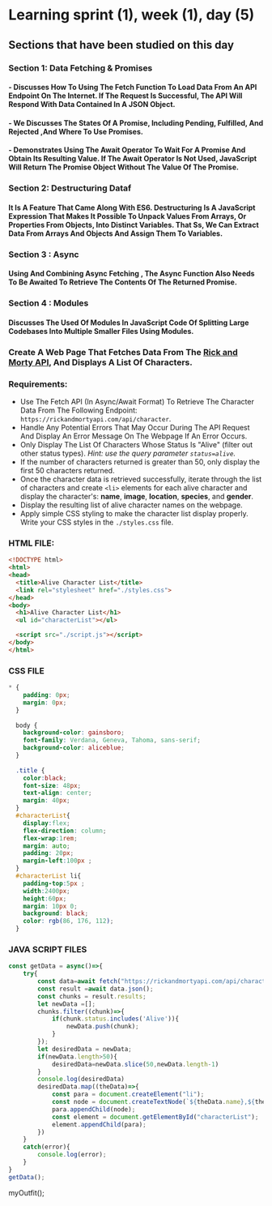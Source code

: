 
# Learning sprint (1), week (1), day (5) 

## Sections that have been studied on this day
### Section 1: Data Fetching & Promises
#### - Discusses How To Using The Fetch Function To Load Data From An API Endpoint On The Internet. If The Request Is Successful, The API Will Respond With Data Contained In A JSON Object.
#### - We Discusses The States Of A Promise, Including Pending, Fulfilled, And Rejected ,And Where To Use Promises.
#### -  Demonstrates Using The Await Operator To Wait For A Promise And Obtain Its Resulting Value. If The Await Operator Is Not Used, JavaScript Will Return The Promise Object Without The Value Of The Promise.
### Section 2: Destructuring Dataf
#### It Is A Feature That Came Along With ES6. Destructuring Is A JavaScript Expression That Makes It Possible To Unpack Values From Arrays, Or Properties From Objects, Into Distinct Variables. That Ss, We Can Extract Data From Arrays And Objects And Assign Them To Variables.

### Section 3 : Async
#### Using And Combining Async Fetching , The Async Function Also Needs To Be Awaited To Retrieve The Contents Of The Returned Promise.
### Section 4 : Modules
#### Discusses The Used Of Modules In JavaScript Code Of Splitting Large Codebases Into Multiple Smaller Files Using Modules.

### Create A Web Page That Fetches Data From The [Rick and Morty API](https://rickandmortyapi.com/documentation/#get-all-characters), And Displays A List Of Characters.

### Requirements:

- Use The Fetch API (In Async/Await Format) To Retrieve The Character Data From The Following Endpoint: `https://rickandmortyapi.com/api/character`.
- Handle Any Potential Errors That May Occur During The API Request And Display An Error Message On The Webpage If An Error Occurs.
- Only Display The List Of Characters Whose Status Is "Alive" (filter out other status types). *Hint: use the query parameter `status=alive`.*
- If the number of characters returned is greater than 50, only display the first 50 characters returned.
- Once the character data is retrieved successfully, iterate through the list of characters and create `<li>` elements for each alive character and display the character's: **name**, **image**, **location**, **species**, and **gender**.
- Display the resulting list of alive character names on the webpage.
- Apply simple CSS styling to make the character list display properly. Write your CSS styles in the `./styles.css` file.

### HTML FILE:
```html
<!DOCTYPE html>
<html>
<head>
  <title>Alive Character List</title>
  <link rel="stylesheet" href="./styles.css">
</head>
<body>
  <h1>Alive Character List</h1>
  <ul id="characterList"></ul>

  <script src="./script.js"></script>
</body>
</html>
```
### CSS FILE
```css
* {
    padding: 0px;
    margin: 0px;
  }
  
  body {
    background-color: gainsboro;
    font-family: Verdana, Geneva, Tahoma, sans-serif;
    background-color: aliceblue;
  }
  
  .title {
    color:black;
    font-size: 48px;
    text-align: center;
    margin: 40px;
  }
  #characterList{
    display:flex;
    flex-direction: column;
    flex-wrap:1rem;
    margin: auto;
    padding: 20px;
    margin-left:100px ;
  }
  #characterList li{
    padding-top:5px ;
    width:2400px;
    height:60px;
    margin: 10px 0;
    background: black;
    color: rgb(86, 176, 112);
  }

```
### JAVA SCRIPT FILES
```js
const getData = async()=>{
    try{
        const data=await fetch("https://rickandmortyapi.com/api/character");
        const result =await data.json();
        const chunks = result.results;
        let newData =[];
        chunks.filter((chunk)=>{
            if(chunk.status.includes('Alive')){
                newData.push(chunk);
            }
        });
        let desiredData = newData;
        if(newData.length>50){
            desiredData=newData.slice(50,newData.length-1)
        }
        console.log(desiredData)
        desiredData.map((theData)=>{
            const para = document.createElement("li");
            const node = document.createTextNode(`${theData.name},${theData.image},${theData.location},${theData.gender},${theData.species}`);
            para.appendChild(node);
            const element = document.getElementById("characterList");
            element.appendChild(para);
        })
    }
    catch(error){
        console.log(error);
    }
}
getData();
```

myOutfit();
```
